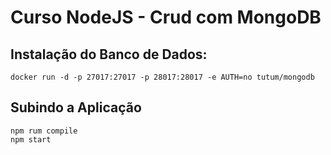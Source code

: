 # Curso NodeJS - Crud com MongoDB

## Instalação do Banco de Dados:

```
docker run -d -p 27017:27017 -p 28017:28017 -e AUTH=no tutum/mongodb
```

## Subindo a Aplicação
```
npm rum compile
npm start
```